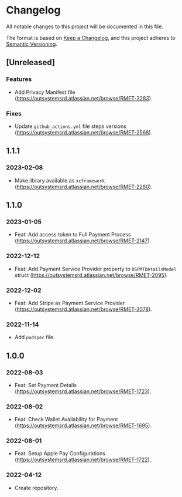 # Changelog
All notable changes to this project will be documented in this file.

The format is based on [Keep a Changelog](https://keepachangelog.com/en/1.0.0/),
and this project adheres to [Semantic Versioning](https://semver.org/spec/v2.0.0.html).

## [Unreleased]

### Features
- Add Privacy Manifest file (https://outsystemsrd.atlassian.net/browse/RMET-3283).

### Fixes
- Update `github_actions.yml` file steps versions (https://outsystemsrd.atlassian.net/browse/RMET-2568).

## 1.1.1

### 2023-02-08
- Make library available as `xcframework` (https://outsystemsrd.atlassian.net/browse/RMET-2280).

## 1.1.0

### 2023-01-05
- Feat: Add access token to Full Payment Process (https://outsystemsrd.atlassian.net/browse/RMET-2147).

### 2022-12-12
- Feat: Add Payment Service Provider property to `OSPMTDetailsModel` struct (https://outsystemsrd.atlassian.net/browse/RMET-2095).

### 2022-12-02
- Feat: Add Stripe as Payment Service Provider (https://outsystemsrd.atlassian.net/browse/RMET-2078).

### 2022-11-14
- Add `podspec` file.

## 1.0.0

### 2022-08-03
- Feat: Set Payment Details (https://outsystemsrd.atlassian.net/browse/RMET-1723).

### 2022-08-02
- Feat: Check Wallet Availability for Payment (https://outsystemsrd.atlassian.net/browse/RMET-1695).

### 2022-08-01
- Feat: Setup Apple Pay Configurations (https://outsystemsrd.atlassian.net/browse/RMET-1722).

### 2022-04-12
- Create repository.
